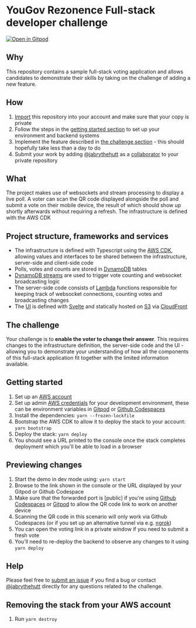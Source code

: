 # YouGov Rezonence Full-stack developer challenge

[![Open in Gitpod](https://gitpod.io/button/open-in-gitpod.svg)](https://gitpod.io/#https://github.com/rezonence/full-stack-challenge.git)

## Why
This repository contains a sample full-stack voting application and allows candidates to demonstrate their skills by taking on the challenge of adding a new feature.

## How
1. [Import](https://docs.github.com/en/get-started/importing-your-projects-to-github/importing-source-code-to-github/importing-a-repository-with-github-importer) this repository into your account and make sure that your copy is private
2. Follow the steps in the [getting started section](#getting-started) to set up your environment and backend systems
3. Implement the feature described in [the challenge section](#the-challenge) - this should hopefully take less than a day to do
4. Submit your work by adding [@jabrythehutt](https://github.com/jabrythehutt) as a [collaborator](https://docs.github.com/en/account-and-profile/setting-up-and-managing-your-github-user-account/managing-access-to-your-personal-repositories/inviting-collaborators-to-a-personal-repository) to your private repository

## What
The project makes use of websockets and stream processing to display a live poll. A voter can scan the QR code displayed alongside the poll and submit a vote on their mobile device, the result of which should show up shortly afterwards without requiring a refresh. The infrastructure is defined with the AWS CDK

## Project structure, frameworks and services

* The infrastructure is defined with Typescript using the [AWS CDK](https://docs.aws.amazon.com/cdk/v2/guide/home.html), allowing values and interfaces to be shared between the infrastructure, server-side and client-side code
* Polls, votes and counts are stored in [DynamoDB](https://aws.amazon.com/dynamodb/) tables 
* [DynamoDB streams](https://docs.aws.amazon.com/amazondynamodb/latest/developerguide/Streams.html) are used to trigger vote counting and websocket broadcasting logic
* The server-side code consists of [Lambda](https://aws.amazon.com/lambda/) functions responsible for keeping track of websocket connections, counting votes and broadcasting changes
* The [UI](src/poller/) is defined with [Svelte](https://svelte.dev) and statically hosted on [S3](https://aws.amazon.com/s3/) via [CloudFront](https://aws.amazon.com/cloudfront/)

## The challenge
Your challenge is to **enable the voter to change their answer**. This requires changes to the infrastructure definition, the server-side code and the UI - allowing you to demonstrate your understanding of how all the components of this full-stack application fit together with the limited information available.

## Getting started
1. Set up an [AWS account](https://aws.amazon.com/account/) 
2. Set up admin [AWS credentials](https://docs.aws.amazon.com/cli/latest/userguide/cli-configure-envvars.html) for your development environment, these can be environment variables in [Gitpod](https://www.gitpod.io/docs/getting-started) or [Github Codespaces](https://docs.github.com/en/codespaces/managing-your-codespaces/managing-encrypted-secrets-for-your-codespaces)
3. Install the dependencies: `yarn --frozen-lockfile`
4. Bootstrap the AWS CDK to allow it to deploy the stack to your account: `yarn bootstrap`
5. Deploy the stack: `yarn deploy`
6. You should see a URL printed to the console once the stack completes deployment which you'll be able to load in a browser

## Previewing changes
1. Start the demo in dev mode using: `yarn start`
2. Browse to the link shown in the console or the URL displayed by your Gitpod or Github Codespace
3. Make sure that the forwarded port is [public] if you're using [Github Codespaces](https://docs.github.com/en/codespaces/developing-in-codespaces/forwarding-ports-in-your-codespace#sharing-a-port) or [Gitpod](https://www.gitpod.io/docs/config-ports) to allow the QR code link to work on another device
4. Scanning the QR code in this scenario will only work via Github Codespaces (or if you set up an alternative tunnel via e.g. [ngrok](https://ngrok.com/))
5. You can open the voting link in a private window if you need to submit a fresh vote
6. You'll need to re-deploy the backend to observe any changes to it using `yarn deploy` 

## Help
Please feel free to [submit an issue](https://docs.github.com/en/issues/tracking-your-work-with-issues/creating-an-issue) if you find a bug or contact [@jabrythehutt](https://github.com/jabrythehutt) directly for any questions related to the challenge.

## Removing the stack from your AWS account
1. Run `yarn destroy`
